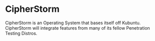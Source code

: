 # CipherStorm
CipherStorm is an Operating System that bases itself off Kubuntu. CipherStorm will integrate features from many of its fellow Penetration Testing Distros.
